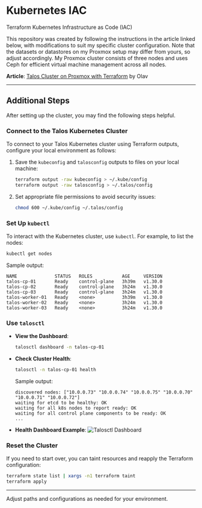 # Kubernetes IAC

Terraform Kubernetes Infrastructure as Code (IAC)

This repository was created by following the instructions in the article linked below, with modifications to suit my specific cluster configuration. Note that the datasets or datastores on my Proxmox setup may differ from yours, so adjust accordingly. My Proxmox cluster consists of three nodes and uses Ceph for efficient virtual machine management across all nodes.

**Article**: [Talos Cluster on Proxmox with Terraform](https://olav.ninja/talos-cluster-on-proxmox-with-terraform) by Olav

---

## Additional Steps

After setting up the cluster, you may find the following steps helpful.

### Connect to the Talos Kubernetes Cluster

To connect to your Talos Kubernetes cluster using Terraform outputs, configure your local environment as follows:

1. Save the `kubeconfig` and `talosconfig` outputs to files on your local machine:
	```bash
	terraform output -raw kubeconfig > ~/.kube/config
	terraform output -raw talosconfig > ~/.talos/config
	```

2. Set appropriate file permissions to avoid security issues:
	```bash
	chmod 600 ~/.kube/config ~/.talos/config
	```

### Set Up `kubectl`

To interact with the Kubernetes cluster, use `kubectl`. For example, to list the nodes:
```bash
kubectl get nodes
```

Sample output:
```
NAME              STATUS   ROLES           AGE     VERSION
talos-cp-01       Ready    control-plane   3h39m   v1.30.0
talos-cp-02       Ready    control-plane   3h24m   v1.30.0
talos-cp-03       Ready    control-plane   3h24m   v1.30.0
talos-worker-01   Ready    <none>          3h39m   v1.30.0
talos-worker-02   Ready    <none>          3h24m   v1.30.0
talos-worker-03   Ready    <none>          3h24m   v1.30.0
```

### Use `talosctl`

- **View the Dashboard**:
  ```bash
  talosctl dashboard -n talos-cp-01
  ```

- **Check Cluster Health**:
  ```bash
  talosctl -n talos-cp-01 health
  ```
  Sample output:
  ```
  discovered nodes: ["10.0.0.73" "10.0.0.74" "10.0.0.75" "10.0.0.70" "10.0.0.71" "10.0.0.72"]
  waiting for etcd to be healthy: OK
  waiting for all k8s nodes to report ready: OK
  waiting for all control plane components to be ready: OK
  ...
  ```

- **Health Dashboard Example**:
  ![Talosctl Dashboard](photos/talosctl_dashboard.png)

### Reset the Cluster

If you need to start over, you can taint resources and reapply the Terraform configuration:
```bash
terraform state list | xargs -n1 terraform taint
terraform apply
```

---

Adjust paths and configurations as needed for your environment.
